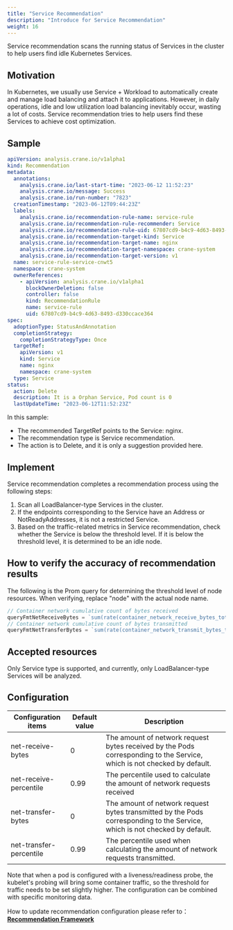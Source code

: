 ```yaml
---
title: "Service Recommendation"
description: "Introduce for Service Recommendation"
weight: 16
---
```


Service recommendation scans the running status of Services in the cluster to help users find idle Kubernetes Services.

## Motivation

In Kubernetes, we usually use Service + Workload to automatically create and manage load balancing and attach it to applications. 
However, in daily operations, idle and low utilization load balancing inevitably occur, wasting a lot of costs. 
Service recommendation tries to help users find these Services to achieve cost optimization.

## Sample

```yaml
apiVersion: analysis.crane.io/v1alpha1
kind: Recommendation
metadata:
  annotations:
    analysis.crane.io/last-start-time: "2023-06-12 11:52:23"
    analysis.crane.io/message: Success
    analysis.crane.io/run-number: "7823"
  creationTimestamp: "2023-06-12T09:44:23Z"
  labels:
    analysis.crane.io/recommendation-rule-name: service-rule
    analysis.crane.io/recommendation-rule-recommender: Service
    analysis.crane.io/recommendation-rule-uid: 67807cd9-b4c9-4d63-8493-d330ccace364
    analysis.crane.io/recommendation-target-kind: Service
    analysis.crane.io/recommendation-target-name: nginx
    analysis.crane.io/recommendation-target-namespace: crane-system
    analysis.crane.io/recommendation-target-version: v1
  name: service-rule-service-cnwt5
  namespace: crane-system
  ownerReferences:
    - apiVersion: analysis.crane.io/v1alpha1
      blockOwnerDeletion: false
      controller: false
      kind: RecommendationRule
      name: service-rule
      uid: 67807cd9-b4c9-4d63-8493-d330ccace364
spec:
  adoptionType: StatusAndAnnotation
  completionStrategy:
    completionStrategyType: Once
  targetRef:
    apiVersion: v1
    kind: Service
    name: nginx
    namespace: crane-system
  type: Service
status:
  action: Delete
  description: It is a Orphan Service, Pod count is 0
  lastUpdateTime: "2023-06-12T11:52:23Z"
```

In this sample:

- The recommended TargetRef points to the Service: nginx.
- The recommendation type is Service recommendation.
- The action is to Delete, and it is only a suggestion provided here.

## Implement

Service recommendation completes a recommendation process using the following steps:

1. Scan all LoadBalancer-type Services in the cluster.
2. If the endpoints corresponding to the Service have an Address or NotReadyAddresses, it is not a restricted Service.
3. Based on the traffic-related metrics in Service recommendation, check whether the Service is below the threshold level. If it is below the threshold level, it is determined to be an idle node.


## How to verify the accuracy of recommendation results

The following is the Prom query for determining the threshold level of node resources. When verifying, replace "node" with the actual node name.

```go
// Container network cumulative count of bytes received
queryFmtNetReceiveBytes = `sum(rate(container_network_receive_bytes_total{namespace="%s",pod=~"%s",container!=""}[3m]))`
// Container network cumulative count of bytes transmitted
queryFmtNetTransferBytes = `sum(rate(container_network_transmit_bytes_total{namespace="%s",pod=~"%s",container!=""}[3m]))`
```

## Accepted resources

Only Service type is supported, and currently, only LoadBalancer-type Services will be analyzed.

## Configuration

| Configuration items      | Default value | Description                          |
|----------|-----|--------------------------------------|
| net-receive-bytes | 0   | The amount of network request bytes received by the Pods corresponding to the Service, which is not checked by default. |
| net-receive-percentile  | 0.99 | The percentile used to calculate the amount of network requests received              |
| net-transfer-bytes | 0   | The amount of network request bytes transmitted by the Pods corresponding to the Service, which is not checked by default.  |
| net-transfer-percentile | 0.99    | The percentile used when calculating the amount of network requests transmitted.              |

Note that when a pod is configured with a liveness/readiness probe, the kubelet's probing will bring some container traffic, so the threshold for traffic needs to be set slightly higher. The configuration can be combined with specific monitoring data.

How to update recommendation configuration please refer to：[**Recommendation Framework**](/docs/tutorials/recommendation/recommendation-framework)